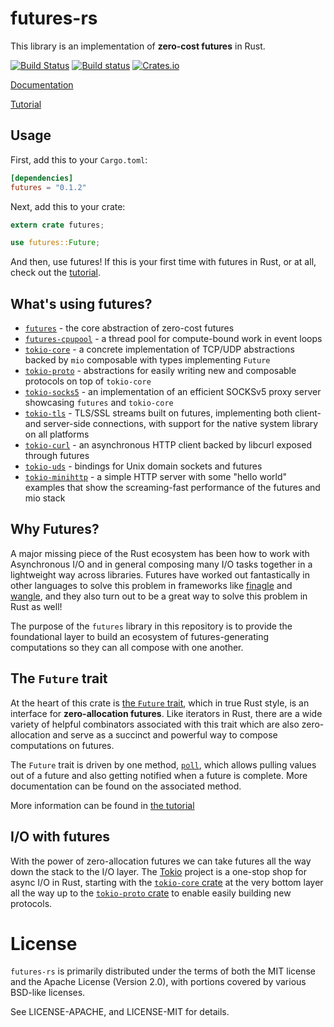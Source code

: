 # futures-rs

This library is an implementation of **zero-cost futures** in Rust.

[![Build Status](https://travis-ci.org/alexcrichton/futures-rs.svg?branch=master)](https://travis-ci.org/alexcrichton/futures-rs)
[![Build status](https://ci.appveyor.com/api/projects/status/yl5w3ittk4kggfsh?svg=true)](https://ci.appveyor.com/project/alexcrichton/futures-rs)
[![Crates.io](https://img.shields.io/crates/v/futures.svg?maxAge=2592000)]()

[Documentation](https://docs.rs/futures)

[Tutorial][tutorial]

[tutorial]: https://github.com/alexcrichton/futures-rs/blob/master/TUTORIAL.md

## Usage

First, add this to your `Cargo.toml`:

```toml
[dependencies]
futures = "0.1.2"
```

Next, add this to your crate:

```rust
extern crate futures;

use futures::Future;
```

And then, use futures! If this is your first time with futures in Rust, or at
all, check out the [tutorial].

## What's using futures?

* [`futures`] - the core abstraction of zero-cost futures
* [`futures-cpupool`] - a thread pool for compute-bound work in event loops
* [`tokio-core`] - a concrete implementation of TCP/UDP abstractions backed by
                   `mio` composable with types implementing `Future`
* [`tokio-proto`] - abstractions for easily writing new and composable protocols
                    on top of `tokio-core`
* [`tokio-socks5`] - an implementation of an efficient SOCKSv5 proxy server
                     showcasing `futures` and `tokio-core`
* [`tokio-tls`] - TLS/SSL streams built on futures, implementing both client- and
                  server-side connections, with support for the native system
                  library on all platforms
* [`tokio-curl`] - an asynchronous HTTP client backed by libcurl exposed
                   through futures
* [`tokio-uds`] - bindings for Unix domain sockets and futures
* [`tokio-minihttp`] - a simple HTTP server with some "hello world" examples
                       that show the screaming-fast performance of the futures
                       and mio stack

[`futures`]: https://docs.rs/futures
[`futures-cpupool`]: https://docs.rs/futures-cpupool
[`tokio-core`]: https://tokio-rs.github.io/tokio-core
[`tokio-proto`]: https://tokio-rs.github.io/tokio-proto
[`tokio-socks5`]: https://github.com/tokio-rs/tokio-socks5
[`tokio-tls`]: https://tokio-rs.github.io/tokio-tls
[`tokio-curl`]: https://tokio-rs.github.io/tokio-curl
[`tokio-uds`]: https://tokio-rs.github.io/tokio-uds
[`tokio-minihttp`]: https://github.com/tokio-rs/tokio-minihttp

## Why Futures?

A major missing piece of the Rust ecosystem has been how to work with
Asynchronous I/O and in general composing many I/O tasks together in a
lightweight way across libraries. Futures have worked out fantastically in other
languages to solve this problem in frameworks like [finagle] and [wangle], and
they also turn out to be a great way to solve this problem in Rust as well!

[finagle]: https://twitter.github.io/finagle/
[wangle]: https://github.com/facebook/wangle

The purpose of the `futures` library in this repository is to provide the
foundational layer to build an ecosystem of futures-generating computations so
they can all compose with one another.

## The `Future` trait

At the heart of this crate is [the `Future` trait][Future], which in true Rust
style, is an interface for **zero-allocation futures**. Like iterators in Rust,
there are a wide variety of helpful combinators associated with this trait which
are also zero-allocation and serve as a succinct and powerful way to compose
computations on futures.

[Future]: https://docs.rs/futures/0.1/futures/trait.Future.html

The `Future` trait is driven by one method, [`poll`][poll], which allows
pulling values out of a future and also getting notified when a future is
complete. More documentation can be found on the associated method.

[poll]: https://docs.rs/futures/0.1/futures/trait.Future.html#tymethod.pollod.poll

More information can be found in [the tutorial][tutorial-future-trait]

[tutorial-future-trait]: https://github.com/alexcrichton/futures-rs/blob/master/TUTORIAL.md#the-future-trait

## I/O with futures

With the power of zero-allocation futures we can take futures all the way down
the stack to the I/O layer. The [Tokio] project is a one-stop shop for async I/O
in Rust, starting with the [`tokio-core` crate][tokio-core] at the very bottom
layer all the way up to the [`tokio-proto` crate][tokio-proto] to enable easily
building new protocols.

[Tokio]: https://github.com/tokio-rs/tokio
[tokio-core]: https://tokio-rs.github.io/tokio-core
[tokio-proto]: https://tokio-rs.github.io/tokio-proto
[tokio-tls]: https://tokio-rs.github.io/tokio-tls
[mio]: https://github.com/carllerche/mio

# License

`futures-rs` is primarily distributed under the terms of both the MIT license and
the Apache License (Version 2.0), with portions covered by various BSD-like
licenses.

See LICENSE-APACHE, and LICENSE-MIT for details.

